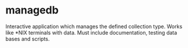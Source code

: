 # managedb
Interactive application which manages the defined collection type. Works like *NIX terminals with data. Must include documentation, testing data bases and scripts.
